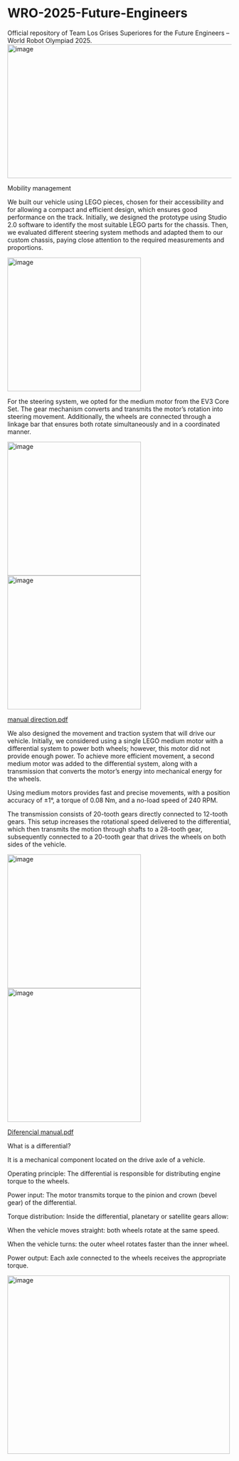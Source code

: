 # WRO-2025-Future-Engineers
Official repository of Team Los Grises Superiores for the Future Engineers – World Robot Olympiad 2025.
<img width="1000" height="300" alt="image" src="https://github.com/user-attachments/assets/fa720338-2e61-403f-84ec-15e703379e87" />


Mobility management

We built our vehicle using LEGO pieces, chosen for their accessibility and for allowing a compact and efficient design, which ensures good performance on the track. Initially, we designed the prototype using Studio 2.0 software to identify the most suitable LEGO parts for the chassis. Then, we evaluated different steering system methods and adapted them to our custom chassis, paying close attention to the required measurements and proportions.



<img width="soo" height="300" alt="image" src="https://github.com/user-attachments/assets/f0f2ec53-35a1-495b-a551-b19bc37c49a3" />





For the steering system, we opted for the medium motor from the EV3 Core Set. The gear mechanism converts and transmits the motor’s rotation into steering movement. Additionally, the wheels are connected through a linkage bar that ensures both rotate simultaneously and in a coordinated manner.



<img width="300" height="300" alt="image" src="https://github.com/user-attachments/assets/46e202f6-aba2-4c50-96f0-182f83e499fe" />
<img width="300" height="300" alt="image" src="https://github.com/user-attachments/assets/f3185aaf-427e-4545-b5fc-99059a3537b4" />

[manual direction.pdf](https://github.com/user-attachments/files/22270572/manual.direction.pdf)


We also designed the movement and traction system that will drive our vehicle. Initially, we considered using a single LEGO medium motor with a differential system to power both wheels; however, this motor did not provide enough power. To achieve more efficient movement, a second medium motor was added to the differential system, along with a transmission that converts the motor’s energy into mechanical energy for the wheels.

Using medium motors provides fast and precise movements, with a position accuracy of ±1°, a torque of 0.08 Nm, and a no-load speed of 240 RPM.

The transmission consists of 20-tooth gears directly connected to 12-tooth gears. This setup increases the rotational speed delivered to the differential, which then transmits the motion through shafts to a 28-tooth gear, subsequently connected to a 20-tooth gear that drives the wheels on both sides of the vehicle.



<img width="300" height="300" alt="image" src="https://github.com/user-attachments/assets/6d06e1fc-8637-4078-b9ca-1b4b27277880" />
<img width="300" height="300" alt="image" src="https://github.com/user-attachments/assets/992c28f3-348e-4574-af18-7d5bda827877" />

[Diferencial manual.pdf](https://github.com/user-attachments/files/22326888/Diferencial.manual.pdf)


What is a differential?

It is a mechanical component located on the drive axle of a vehicle.

Operating principle:
The differential is responsible for distributing engine torque to the wheels.

Power input: The motor transmits torque to the pinion and crown (bevel gear) of the differential.

Torque distribution: Inside the differential, planetary or satellite gears allow:


When the vehicle moves straight: both wheels rotate at the same speed.

When the vehicle turns: the outer wheel rotates faster than the inner wheel.

Power output: Each axle connected to the wheels receives the appropriate torque.

<img width="500" height="400" alt="image" src="https://github.com/user-attachments/assets/841f8551-b8cd-43e2-a964-24c97eb4f7ce" />








